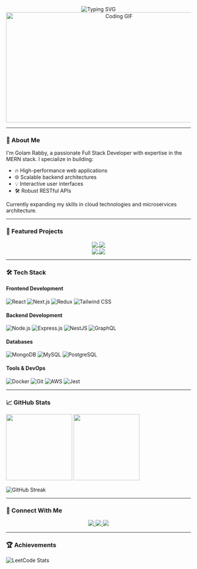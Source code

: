 <div align="center">
  <img src="https://readme-typing-svg.herokuapp.com?font=Fira+Code&pause=1000&color=00F72F&center=true&vCenter=true&width=435&lines=Full+Stack+Developer;MERN+Stack+Specialist;Tech+Enthusiast;Problem+Solver" alt="Typing SVG" />
  <img src="https://user-images.githubusercontent.com/74038190/212749171-b84692a8-2b04-4e3b-93ca-ac14705da224.gif" width="600" height="300" alt="Coding GIF" />
</div>

---

### 🚀 About Me
I'm Golam Rabby, a passionate Full Stack Developer with expertise in the MERN stack. I specialize in building:
- 🔥 High-performance web applications
- 🌐 Scalable backend architectures
- 💡 Interactive user interfaces
- 🛠️ Robust RESTful APIs

Currently expanding my skills in cloud technologies and microservices architecture.

---

### 🚀 Featured Projects

<div align="center">
  <a href="https://github.com/Golam-Rabby821/full-stack-log-my-job-app">
    <img align="center" src="https://github-readme-stats.vercel.app/api/pin/?username=Golam-Rabby821&repo=full-stack-log-my-job-app&theme=dark" />
  </a>
  <a href="https://github.com/Golam-Rabby821/25-5-Clock">
    <img align="center" src="https://github-readme-stats.vercel.app/api/pin/?username=Golam-Rabby821&repo=25-5-Clock&theme=dark" />
  </a>
</div>

<div align="center">
  <a href="https://github.com/Golam-Rabby821/Project-3">
    <img align="center" src="https://github-readme-stats.vercel.app/api/pin/?username=Golam-Rabby821&repo=Project-3&theme=dark" />
  </a>
  <a href="https://github.com/Golam-Rabby821/Project-4">
    <img align="center" src="https://github-readme-stats.vercel.app/api/pin/?username=Golam-Rabby821&repo=Project-4&theme=dark" />
  </a>
</div>

---

### 🛠️ Tech Stack

#### **Frontend Development**
![React](https://img.shields.io/badge/-React-61DAFB?logo=react&logoColor=black&style=for-the-badge)
![Next.js](https://img.shields.io/badge/-Next.js-000000?logo=nextdotjs&style=for-the-badge)
![Redux](https://img.shields.io/badge/-Redux-764ABC?logo=redux&style=for-the-badge)
![Tailwind CSS](https://img.shields.io/badge/-Tailwind_CSS-06B6D4?logo=tailwindcss&style=for-the-badge)

#### **Backend Development**
![Node.js](https://img.shields.io/badge/-Node.js-339933?logo=nodedotjs&style=for-the-badge)
![Express.js](https://img.shields.io/badge/-Express.js-000000?logo=express&style=for-the-badge)
![NestJS](https://img.shields.io/badge/-NestJS-E0234E?logo=nestjs&style=for-the-badge)
![GraphQL](https://img.shields.io/badge/-GraphQL-E10098?logo=graphql&style=for-the-badge)

#### **Databases**
![MongoDB](https://img.shields.io/badge/-MongoDB-47A248?logo=mongodb&style=for-the-badge)
![MySQL](https://img.shields.io/badge/-MySQL-4479A1?logo=mysql&style=for-the-badge)
![PostgreSQL](https://img.shields.io/badge/-PostgreSQL-4169E1?logo=postgresql&style=for-the-badge)

#### **Tools & DevOps**
![Docker](https://img.shields.io/badge/-Docker-2496ED?logo=docker&style=for-the-badge)
![Git](https://img.shields.io/badge/-Git-F05032?logo=git&style=for-the-badge)
![AWS](https://img.shields.io/badge/-AWS-232F3E?logo=amazonaws&style=for-the-badge)
![Jest](https://img.shields.io/badge/-Jest-C21325?logo=jest&style=for-the-badge)

---

### 📈 GitHub Stats
<div align="left">
  <img height="180em" src="https://github-readme-stats.vercel.app/api?username=Golam-Rabby821&show_icons=true&theme=dark&include_all_commits=true&count_private=true"/>
  <img height="180em" src="https://github-readme-stats.vercel.app/api/top-langs/?username=Golam-Rabby821&layout=compact&langs_count=8&theme=dark"/>
</div>

![GitHub Streak](https://streak-stats.demolab.com?user=Golam-Rabby821&theme=dark)

---

### 🤝 Connect With Me
<p align="center">
  <a href="https://www.linkedin.com/in/golamrabby-" target="_blank">
    <img src="https://img.shields.io/badge/LinkedIn-0077B5?style=for-the-badge&logo=linkedin&logoColor=white"/>
  </a>
  <a href="mailto:golamrabby821@gmail.com">
    <img src="https://img.shields.io/badge/Email-D14836?style=for-the-badge&logo=gmail&logoColor=white"/>
  </a>
  <a href="https://leetcode.com/u/alter_ego60/" target="_blank">
    <img src="https://img.shields.io/badge/LeetCode-FFA116?style=for-the-badge&logo=leetcode&logoColor=black"/>
  </a>
</p>

---

### 🏆 Achievements
![LeetCode Stats](https://leetcard.jacoblin.cool/alter_ego60?theme=dark&font=ABeeZee)
